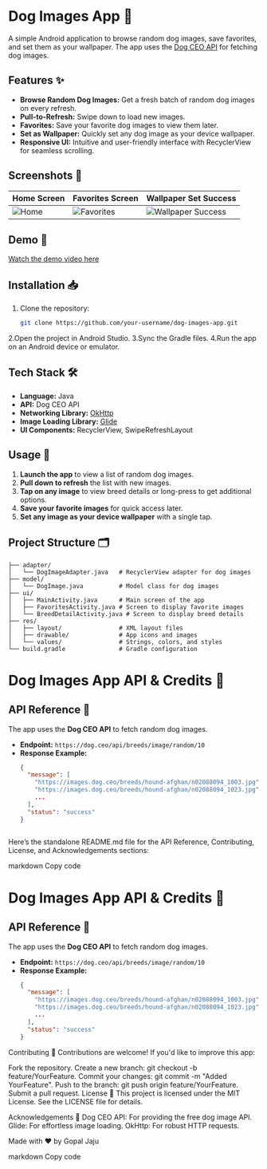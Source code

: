 # Dog Images App 🐶

A simple Android application to browse random dog images, save favorites, and set them as your wallpaper. The app uses the [Dog CEO API](https://dog.ceo/dog-api/) for fetching dog images.

## Features ✨
- **Browse Random Dog Images:** Get a fresh batch of random dog images on every refresh.
- **Pull-to-Refresh:** Swipe down to load new images.
- **Favorites:** Save your favorite dog images to view them later.
- **Set as Wallpaper:** Quickly set any dog image as your device wallpaper.
- **Responsive UI:** Intuitive and user-friendly interface with RecyclerView for seamless scrolling.

## Screenshots 📸
| Home Screen  | Favorites Screen | Wallpaper Set Success |
|--------------|------------------|-----------------------|
| ![Home](screenshots/home_screen.png) | ![Favorites](screenshots/favorites_screen.png) | ![Wallpaper Success](screenshots/wallpaper_success.png) |

## Demo 🎥
[Watch the demo video here](https://github.com/Gops0/DogAPI_wallpaper/DogAPI_DEMO.mp4)

## Installation 📥

1. Clone the repository:
   ```bash
   git clone https://github.com/your-username/dog-images-app.git
2.Open the project in Android Studio.
3.Sync the Gradle files.
4.Run the app on an Android device or emulator.


## Tech Stack 🛠️
- **Language:** Java
- **API:** Dog CEO API
- **Networking Library:** [OkHttp](https://square.github.io/okhttp/)
- **Image Loading Library:** [Glide](https://github.com/bumptech/glide)
- **UI Components:** RecyclerView, SwipeRefreshLayout

## Usage 🚀
1. **Launch the app** to view a list of random dog images.
2. **Pull down to refresh** the list with new images.
3. **Tap on any image** to view breed details or long-press to get additional options.
4. **Save your favorite images** for quick access later.
5. **Set any image as your device wallpaper** with a single tap.

## Project Structure 🗂️
```plaintext
├── adapter/
│   └── DogImageAdapter.java   # RecyclerView adapter for dog images
├── model/
│   └── DogImage.java          # Model class for dog images
├── ui/
│   ├── MainActivity.java      # Main screen of the app
│   ├── FavoritesActivity.java # Screen to display favorite images
│   └── BreedDetailActivity.java # Screen to display breed details
├── res/
│   ├── layout/                # XML layout files
│   ├── drawable/              # App icons and images
│   └── values/                # Strings, colors, and styles
└── build.gradle               # Gradle configuration
```


# Dog Images App API & Credits 📜

## API Reference 🔗
The app uses the **Dog CEO API** to fetch random dog images.

- **Endpoint:** `https://dog.ceo/api/breeds/image/random/10`
- **Response Example:**
  ```json
  {
    "message": [
      "https://images.dog.ceo/breeds/hound-afghan/n02088094_1003.jpg",
      "https://images.dog.ceo/breeds/hound-afghan/n02088094_1023.jpg",
      ...
    ],
    "status": "success"
  }



Here’s the standalone README.md file for the API Reference, Contributing, License, and Acknowledgements sections:

markdown
Copy code
# Dog Images App API & Credits 📜

## API Reference 🔗
The app uses the **Dog CEO API** to fetch random dog images.

- **Endpoint:** `https://dog.ceo/api/breeds/image/random/10`
- **Response Example:**
  ```json
  {
    "message": [
      "https://images.dog.ceo/breeds/hound-afghan/n02088094_1003.jpg",
      "https://images.dog.ceo/breeds/hound-afghan/n02088094_1023.jpg",
      ...
    ],
    "status": "success"
  }
Contributing 🤝
Contributions are welcome! If you'd like to improve this app:

Fork the repository.
Create a new branch: git checkout -b feature/YourFeature.
Commit your changes: git commit -m "Added YourFeature".
Push to the branch: git push origin feature/YourFeature.
Submit a pull request.
License 📄
This project is licensed under the MIT License. See the LICENSE file for details.

Acknowledgements 🙏
Dog CEO API: For providing the free dog image API.
Glide: For effortless image loading.
OkHttp: For robust HTTP requests.


Made with ❤️ by Gopal Jaju

markdown
Copy code



